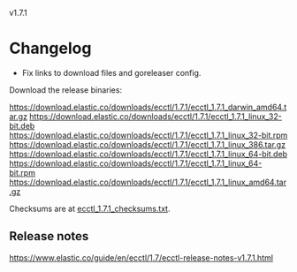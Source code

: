 v1.7.1

# Changelog

* Fix links to download files and goreleaser config.

Download the release binaries:

<https://download.elastic.co/downloads/ecctl/1.7.1/ecctl_1.7.1_darwin_amd64.tar.gz>
<https://download.elastic.co/downloads/ecctl/1.7.1/ecctl_1.7.1_linux_32-bit.deb>
<https://download.elastic.co/downloads/ecctl/1.7.1/ecctl_1.7.1_linux_32-bit.rpm>
<https://download.elastic.co/downloads/ecctl/1.7.1/ecctl_1.7.1_linux_386.tar.gz>
<https://download.elastic.co/downloads/ecctl/1.7.1/ecctl_1.7.1_linux_64-bit.deb>
<https://download.elastic.co/downloads/ecctl/1.7.1/ecctl_1.7.1_linux_64-bit.rpm>
<https://download.elastic.co/downloads/ecctl/1.7.1/ecctl_1.7.1_linux_amd64.tar.gz>

Checksums are at [ecctl_1.7.1_checksums.txt](https://download.elastic.co/downloads/ecctl/1.7.1/ecctl_1.7.1_checksums.txt).

## Release notes

<https://www.elastic.co/guide/en/ecctl/1.7/ecctl-release-notes-v1.7.1.html>

